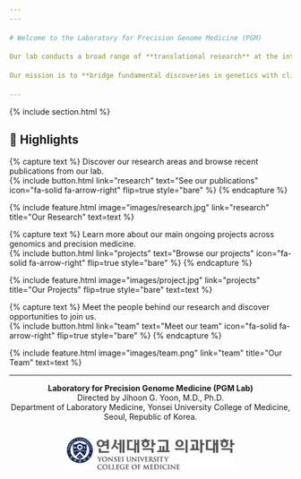 ```yaml
---
---

# Welcome to the Laboratory for Precision Genome Medicine (PGM)

Our lab conducts a broad range of **translational research** at the intersection of **human genetics** and **precision medicine**.  

Our mission is to **bridge fundamental discoveries in genetics with clinical applications** that improve diagnosis, treatment, and outcomes for individuals with genetic disorders.  

---
```


{% include section.html %}

## 🔬 Highlights

{% capture text %}
Discover our research areas and browse recent publications from our lab.  
{%
  include button.html
  link="research"
  text="See our publications"
  icon="fa-solid fa-arrow-right"
  flip=true
  style="bare"
%}
{% endcapture %}

{%
  include feature.html
  image="images/research.jpg"
  link="research"
  title="Our Research"
  text=text
%}

{% capture text %}
Learn more about our main ongoing projects across genomics and precision medicine.  
{%
  include button.html
  link="projects"
  text="Browse our projects"
  icon="fa-solid fa-arrow-right"
  flip=true
  style="bare"
%}
{% endcapture %}

{%
  include feature.html
  image="images/project.jpg"
  link="projects"
  title="Our Projects"
  flip=true
  style="bare"
  text=text
%}

{% capture text %}
Meet the people behind our research and discover opportunities to join us.  
{%
  include button.html
  link="team"
  text="Meet our team"
  icon="fa-solid fa-arrow-right"
  flip=true
  style="bare"
%}
{% endcapture %}

{%
  include feature.html
  image="images/team.png"
  link="team"
  title="Our Team"
  text=text
%}

---

<div style="text-align:center;">
  <p>
    <strong>Laboratory for Precision Genome Medicine (PGM Lab)</strong><br>
    Directed by Jihoon G. Yoon, M.D., Ph.D.<br>
    Department of Laboratory Medicine, Yonsei University College of Medicine, Seoul, Republic of Korea.
  </p>
  <img src="/images/yonsei_logo.svg" alt="Yonsei University Logo" width="300" style="margin-top:1em;">
</div>


